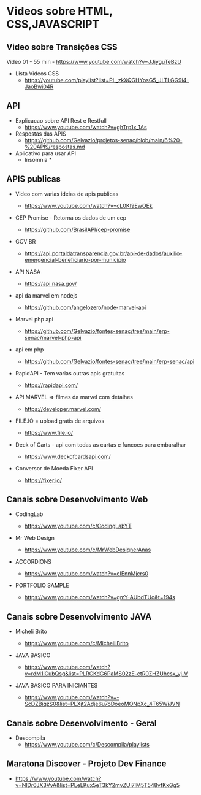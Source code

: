 # Videos sobre HTML, CSS,JAVASCRIPT

## Video sobre Transições CSS

Video 01 - 55 min - https://www.youtube.com/watch?v=JJiyguTeBzU
* Lista Videos CSS
    * https://youtube.com/playlist?list=PL_zkXQGHYosG5_JLTLGG9i4-JaoBwi04R

## API
* Explicacao sobre API Rest e Restfull
    * https://www.youtube.com/watch?v=ghTrp1x_1As
* Respostas das APIS
    * https://github.com/Gelvazio/projetos-senac/blob/main/6%20-%20APIS/respostas.md
* Aplicativo para usar API
    * Insomnia
        *

## APIS publicas
* Video com varias ideias de apis publicas
   * https://www.youtube.com/watch?v=cL0KI9EwOEk

* CEP Promise - Retorna os dados de um cep
    * https://github.com/BrasilAPI/cep-promise

* GOV BR
    * https://api.portaldatransparencia.gov.br/api-de-dados/auxilio-emergencial-beneficiario-por-municipio

* API NASA
    * https://api.nasa.gov/

* api da marvel em nodejs
    * https://github.com/angelozero/node-marvel-api

* Marvel php api
    * https://github.com/Gelvazio/fontes-senac/tree/main/erp-senac/marvel-php-api

* api em php
    * https://github.com/Gelvazio/fontes-senac/tree/main/erp-senac/api

* RapidAPI - Tem varias outras apis gratuitas
  * https://rapidapi.com/

* API MARVEL => filmes da marvel com detalhes
  * https://developer.marvel.com/

* FILE.IO = upload gratis de arquivos
  * https://www.file.io/

* Deck of Carts - api com todas as cartas e funcoes para embaralhar
  * https://www.deckofcardsapi.com/

* Conversor de Moeda Fixer API
  * https://fixer.io/

## Canais sobre Desenvolvimento Web
* CodingLab
    * https://www.youtube.com/c/CodingLabYT

* Mr Web Design
    * https://www.youtube.com/c/MrWebDesignerAnas

* ACCORDIONS
    * https://www.youtube.com/watch?v=eIEnnMjcrs0

* PORTFOLIO SAMPLE
    * https://www.youtube.com/watch?v=gmY-AUbdTUo&t=194s

## Canais sobre Desenvolvimento JAVA
* Micheli Brito
    * https://www.youtube.com/c/MichelliBrito

* JAVA BASICO
    * https://www.youtube.com/watch?v=rdM1iCubQsg&list=PLRCKdG6PaMS02zE-ctR0ZHZUhcsx_yj-V

* JAVA BASICO PARA INICIANTES
    * https://www.youtube.com/watch?v=-ScDZBiqzS0&list=PLXjt2Adje6u7oDoeoMONpXc_4T65WiJVN

## Canais sobre Desenvolvimento - Geral
* Descompila
    * https://www.youtube.com/c/Descompila/playlists


## Maratona Discover - Projeto Dev Finance
* https://www.youtube.com/watch?v=NlDr6JX3VvA&list=PLeLKux5eT3kY2mvZUi7IM5T548vfKxGq5



